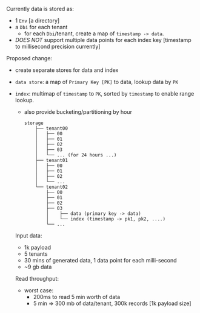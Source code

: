 Currently data is stored as: 
  - 1 `Env` \[a directory]
  - a `Dbi` for each tenant
    - for each `Dbi`/tenant, create a map of `timestamp -> data`.
  - *DOES NOT* support multiple data points for each index key \[timestamp to millisecond precision currently]

Proposed change: 
  - create separate stores for data and index
  - `data store`: a map of `Primary Key [PK]` to data, lookup data by `PK`
  - `index`: multimap of `timestamp` to `PK`, sorted by `timestamp` to enable range lookup.
    - also provide bucketing/partitioning by hour
      ```text
      storage
          ├── tenant00
          │   ├── 00
          │   ├── 01
          │   ├── 02
          │   ├── 03
          │   └── ... (for 24 hours ...)
          ├── tenant01
          │   ├── 00
          │   ├── 01
          │   ├── 02
          │   └── ...
          └── tenant02
              ├── 00
              ├── 01
              ├── 02
              ├── 03
              │    ├── data (primary key -> data)
              │    └── index (timestamp -> pk1, pk2, ....)
              └── ...
      ```

    Input data: 
      - 1k payload
      - 5 tenants
      - 30 mins of generated data, 1 data point for each milli-second
      - ~9 gb data

    Read throughput: 
      - worst case:
        - 200ms to read 5 min worth of data
        - 5 min => 300 mb of data/tenant, 300k records \[1k payload size]

